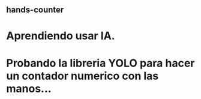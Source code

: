 ## hands-counter
# Aprendiendo usar IA.
# Probando la libreria YOLO para hacer un contador numerico con las manos... 
